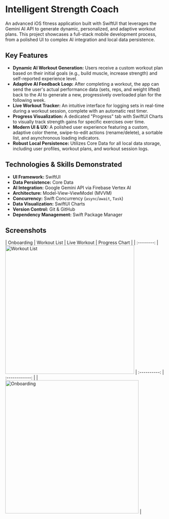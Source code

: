 # Intelligent Strength Coach

An advanced iOS fitness application built with SwiftUI that leverages the Gemini AI API to generate dynamic, personalized, and adaptive workout plans. This project showcases a full-stack mobile development process, from a polished UI to complex AI integration and local data persistence.

## Key Features

-   **Dynamic AI Workout Generation:** Users receive a custom workout plan based on their initial goals (e.g., build muscle, increase strength) and self-reported experience level.
-   **Adaptive AI Feedback Loop:** After completing a workout, the app can send the user's actual performance data (sets, reps, and weight lifted) back to the AI to generate a new, progressively overloaded plan for the following week.
-   **Live Workout Tracker:** An intuitive interface for logging sets in real-time during a workout session, complete with an automatic rest timer.
-   **Progress Visualization:** A dedicated "Progress" tab with SwiftUI Charts to visually track strength gains for specific exercises over time.
-   **Modern UI & UX:** A polished user experience featuring a custom, adaptive color theme, swipe-to-edit actions (rename/delete), a sortable list, and asynchronous loading indicators.
-   **Robust Local Persistence:** Utilizes Core Data for all local data storage, including user profiles, workout plans, and workout session logs.

## Technologies & Skills Demonstrated

-   **UI Framework:** SwiftUI
-   **Data Persistence:** Core Data
-   **AI Integration:** Google Gemini API via Firebase Vertex AI
-   **Architecture:** Model-View-ViewModel (MVVM)
-   **Concurrency:** Swift Concurrency (`async`/`await`, `Task`)
-   **Data Visualization:** SwiftUI Charts
-   **Version Control:** Git & GitHub
-   **Dependency Management:** Swift Package Manager

## Screenshots
| Onboarding | Workout List | Live Workout | Progress Chart |
| :--------: | <img width="406" alt="Workout List" src="https://github.com/user-attachments/assets/0cabcf8c-f740-4586-b160-49bce884dbc1" />
 | :----------: | :------------: |
| <img width="420" alt="Onboarding" src="https://github.com/user-attachments/assets/7c8c5c3a-98dc-4ba9-a573-a05496a3944a" /> |
